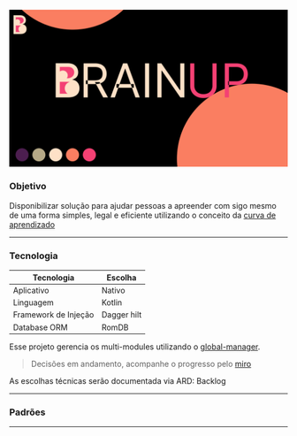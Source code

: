 ![Main preview](doc/assert/main_profile_preview.png)

### Objetivo

Disponibilizar solução para ajudar pessoas a apreender com sigo mesmo de uma forma simples, legal e eficiente utilizando o conceito da [curva de aprendizado](https://poseducacao.unisinos.br/blog/curva-aprendizagem#:~:text=A%20curva%20de%20aprendizagem%20tem,em%20determinado%20assunto%20ou%20tarefa.) 

------------------
### Tecnologia

| Tecnologia  | Escolha |
   |---|---|
| Aplicativo | Nativo |
| Linguagem | Kotlin |
| Framework de Injeção | Dagger hilt |
| Database ORM | RomDB |

Esse projeto gerencia os multi-modules utilizando o [global-manager](global-manager/README.md).

> Decisões em andamento, acompanhe o progresso pelo [miro](https://miro.com/welcomeonboard/SGNKNkFBWmVnS0JkVGNETkhtZ0pVSWtPWHNBcGo5aVYxeTZnS2FRajhDM1A5OHV5S3JhNzNyTjJUTHNvdGJoRHwzMDc0NDU3MzU0NTg5MjEyMTkyfDI=?share_link_id=502824820012)

<p>As escolhas técnicas serão documentada via ARD: Backlog</p>

------------------

### Padrões
------------------
